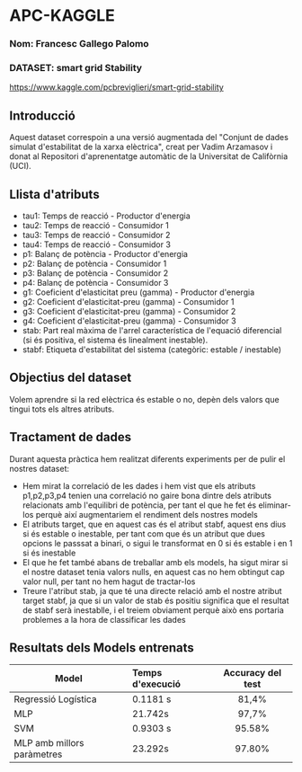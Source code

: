 # APC-KAGGLE

<h3> Nom: Francesc Gallego Palomo </h3>

<h3> DATASET: smart grid Stability </h3>

https://www.kaggle.com/pcbreviglieri/smart-grid-stability

<h2> Introducció </h2>

Aquest dataset correspoin a una versió augmentada del "Conjunt de dades simulat d'estabilitat de la xarxa elèctrica", creat per Vadim Arzamasov i donat al Repositori d'aprenentatge automàtic de la Universitat de Califòrnia (UCI).

<h2>Llista d'atributs </h2>


<ul>
    <li>tau1: Temps de reacció - Productor d'energia</li>
    <li>tau2: Temps de reacció - Consumidor 1</li>
    <li>tau3: Temps de reacció - Consumidor 2</li>
    <li>tau4: Temps de reacció - Consumidor 3</li>
    <li>p1: Balanç de potència - Productor d'energia</li>
    <li>p2: Balanç de potència - Consumidor 1</li>
    <li>p3: Balanç de potència - Consumidor 2</li>
    <li>p4: Balanç de potència - Consumidor 3</li>
    <li>g1: Coeficient d'elasticitat preu (gamma) - Productor d'energia</li>
    <li>g2: Coeficient d'elasticitat-preu (gamma) - Consumidor 1</li>
    <li>g3: Coeficient d'elasticitat-preu (gamma) - Consumidor 2</li>
    <li>g4: Coeficient d'elasticitat-preu (gamma) - Consumidor 3</li>
    <li>stab: Part real màxima de l'arrel característica de l'equació diferencial (si és positiva, el sistema és linealment inestable).</li>
    <li>stabf: Etiqueta d'estabilitat del sistema (categòric: estable / inestable)</li>    
</ul>


<h2>Objectius del dataset</h2>

Volem aprendre si la red elèctrica és estable o no, depèn dels valors que tingui tots els altres atributs.

<h2>Tractament de dades</h2>

Durant aquesta pràctica hem realitzat diferents experiments per de pulir el nostres dataset:

<ul>
    <li>Hem mirat la correlació de les dades i hem vist que els atributs p1,p2,p3,p4 tenien una correlació no gaire bona dintre dels atributs relacionats amb l'equilibri de potència, per tant el que he fet és eliminar-los perquè així augmentariem el rendiment dels nostres models </li>
    <li>El atributs target, que en aquest cas és el atribut stabf, aquest ens dius si és estable o inestable, per tant com que és un atribut que dues opcions le passsat a binari, o sigui le transformat en 0 si és estable i en 1 si és inestable</li>
    <li>El que he fet també abans de treballar amb els models, ha sigut mirar si el nostre dataset tenia valors nulls, en aquest cas no hem obtingut cap valor null, per tant no hem hagut de tractar-los</li>
    <li>Treure l'atribut stab, ja que té una directe relació amb el nostre atribut target stabf, ja que si un valor de stab és positiu significa que el resultat de stabf serà inestablle, i el treiem obviament perquè això ens portaria problemes a la hora de classificar les dades</li>
</ul>
    
    
<h2>Resultats dels Models entrenats</h2>

| Model | Temps d'execució | Accuracy del test |
|-----------|:------------|:-----------:|
| Regressió Logística | 0.1181 s | 81,4% | 
| MLP |21.742s | 97,7%|
| SVM | 0.9303 s | 95.58% |
| MLP amb millors paràmetres | 23.292s | 97.80% |



